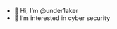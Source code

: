 - 👋 Hi, I’m @under1aker
- 👀 I’m interested in cyber security

<!---
under1aker/under1aker is a ✨ special ✨ repository because its `README.md` (this file) appears on your GitHub profile.
You can click the Preview link to take a look at your changes.
--->
